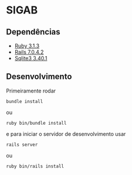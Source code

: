 # SIGAB

## Dependências

* [Ruby 3.1.3](https://ruby-lang.org)
* [Rails 7.0.4.2](https://rubyonrails.org)
* [Sqlite3 3.40.1](https://sqlite.org)

## Desenvolvimento

Primeiramente rodar

```
bundle install
```

ou

```
ruby bin/bundle install
```

e para iniciar o servidor de desenvolvimento usar

```
rails server
```

ou

```
ruby bin/rails install
```
